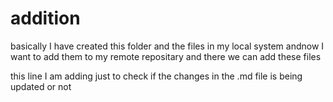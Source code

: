 # addition
basically I have created this folder and the files in my local system andnow I want to add them to my remote repositary and there we can add these files

this line I am adding just to check if the changes in the .md file is being updated or not